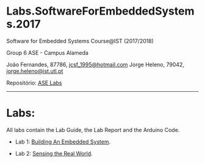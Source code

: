 # Labs.SoftwareForEmbeddedSystems.2017
Software for Embedded Systems Course@IST
(2017/2018)

Group 6 ASE - Campus Alameda

João Fernandes, 87786, jcsf_1995@hotmail.com
Jorge Heleno, 79042, jorge.heleno@ist.utl.pt

Repositório:
[ASE Labs](https://github.com/jcsf/Labs.SoftwareForEmbeddedSystems.2017)

-------------------------------------------------------------------------------

# Labs:

All labs contain the Lab Guide, the Lab Report and the Arduino Code.

* Lab 1: [Building An Embedded System](Lab01). 

* Lab 2: [Sensing the Real World](Lab02).
